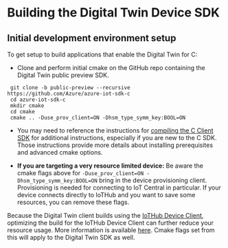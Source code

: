 # Building the Digital Twin Device SDK

## Initial development environment setup
To get setup to build applications that enable the Digital Twin for C:
* Clone and perform initial cmake on the GitHub repo containing the Digital Twin public preview SDK.


```
 git clone -b public-preview --recursive https://github.com/Azure/azure-iot-sdk-c
 cd azure-iot-sdk-c
 mkdir cmake
 cd cmake
 cmake .. -Duse_prov_client=ON -Dhsm_type_symm_key:BOOL=ON
```

* You may need to reference the instructions for [compiling the C Client SDK](../../iothub_client/readme.md#compile) for additional instructions, especially if you are new to the C SDK.  Those instructions provide more details about installing prerequisites and advanced cmake options.

* **If you are targeting a very resource limited device:** Be aware the cmake flags above for `-Duse_prov_client=ON -Dhsm_type_symm_key:BOOL=ON` bring in the device provisioning client.  Provisioning is needed for connecting to IoT Central in particular.  If your device connects directly to IoTHub and you want to save some resources, you can remove these flags.

Because the Digital Twin client builds using the [IoTHub Device Client](../../iothub_client), optimizing the build for the IoTHub Device Client can further reduce your resource usage.  More information is available [here](../../doc/run_c_sdk_on_constrained_device.md).  Cmake flags set from this will apply to the Digital Twin SDK as well.

